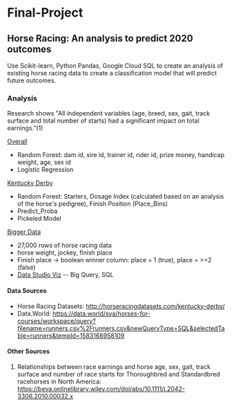 # Final-Project

## Horse Racing: An analysis to predict 2020 outcomes

Use Scikit-learn, Python Pandas, Google Cloud SQL to create an analysis of existing horse racing data to create a classification model that will predict future outcomes. 

### Analysis 
Research shows "All independent variables (age, breed, sex, gait, track surface and total number of starts) had a significant impact on total earnings.”(1)

<a href="http://localhost:8888/notebooks/FinalProject_OverallPredicts.ipynb">Overall</a>
- Random Forest: dam id, sire id, trainer id, rider id, prize money, handicap weight, age, sex id
- Logistic Regression

<a href="http://localhost:8888/notebooks/FinalProject_KentuckyDerby.ipynb#.ipynb">Kentucky Derby</a>
- Random Forest: Starters, Dosage Index (calculated based on an analysis of the horse's pedigree), Finish Position (Place_Bins)
- Predict_Proba
- Pickeled Model 

<a href="https://console.cloud.google.com/bigquery?folder=true&organizationId=true&orgonly=true&project=final-project-269915&supportedpurview=project&j=bq:US:bquxjob_51b444c6_1709be1f532&page=queryresults">Bigger Data</a>
- 27,000 rows of horse racing data  
- horse weight, jockey, finish place
- Finish place -> boolean winner column: place = 1 (true), place = >=2 (false)
- <a href="https://datastudio.google.com/u/0/explorer/7454d1e9-8bd8-4e29-a638-e4e725399b48">Data Studio Viz</a>
-- Big Query, SQL 


#### Data Sources
- Horse Racing Datasets: http://horseracingdatasets.com/kentucky-derby/
- Data.World: https://data.world/sya/horses-for-courses/workspace/query?filename=runners.csv%2Frunners.csv&newQueryType=SQL&selectedTable=runners&tempId=1583168958109

#### Other Sources
1. Relationships between race earnings and horse age, sex, gait, track surface and number of race starts for Thoroughbred and Standardbred racehorses in North America: https://beva.onlinelibrary.wiley.com/doi/abs/10.1111/j.2042-3306.2010.00032.x
